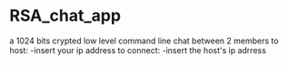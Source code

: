 # RSA_chat_app

a 1024 bits crypted low level command line chat between 2 members
to host:
        -insert your ip address
to connect:
        -insert the host's ip adrress 
        